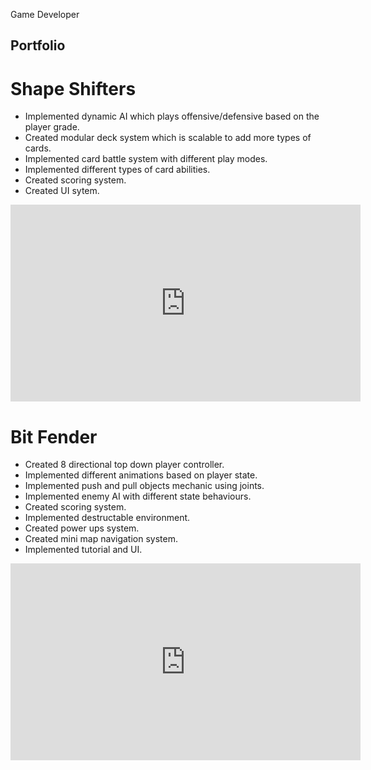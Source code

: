 Game Developer
## Portfolio

# Shape Shifters
- Implemented dynamic AI which plays offensive/defensive based on the player grade.
- Created modular deck system which is scalable to add more types of cards.
- Implemented card battle system with different play modes.
- Implemented different types of card abilities.
- Created scoring system.
- Created UI sytem.
<iframe width="560" height="315" src="https://www.youtube-nocookie.com/embed/5waL_I-ES5c" title="YouTube video player" frameborder="0" allow="accelerometer; autoplay; clipboard-write; encrypted-media; gyroscope; picture-in-picture" allowfullscreen></iframe>

# Bit Fender
- Created 8 directional top down player controller.
- Implemented different animations based on player state. 
- Implemented push and pull objects mechanic using joints.
- Implemented enemy AI with different state behaviours.
- Created scoring system.
- Implemented destructable environment.
- Created power ups system.
- Created mini map navigation system.
- Implemented tutorial and UI.
<iframe width="560" height="315" src="https://www.youtube-nocookie.com/embed/VUo_3b71bMY" title="YouTube video player" frameborder="0" allow="accelerometer; autoplay; clipboard-write; encrypted-media; gyroscope; picture-in-picture" allowfullscreen></iframe>
